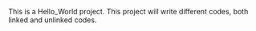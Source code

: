This is a Hello_World project. This project will write different codes, both linked and unlinked codes.

